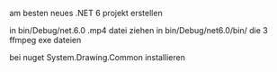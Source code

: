 am besten neues .NET 6 projekt erstellen


in bin/Debug/net.6.0 .mp4 datei ziehen
in bin/Debug/net6.0/bin/  die 3 ffmpeg exe dateien

bei nuget System.Drawing.Common installieren
